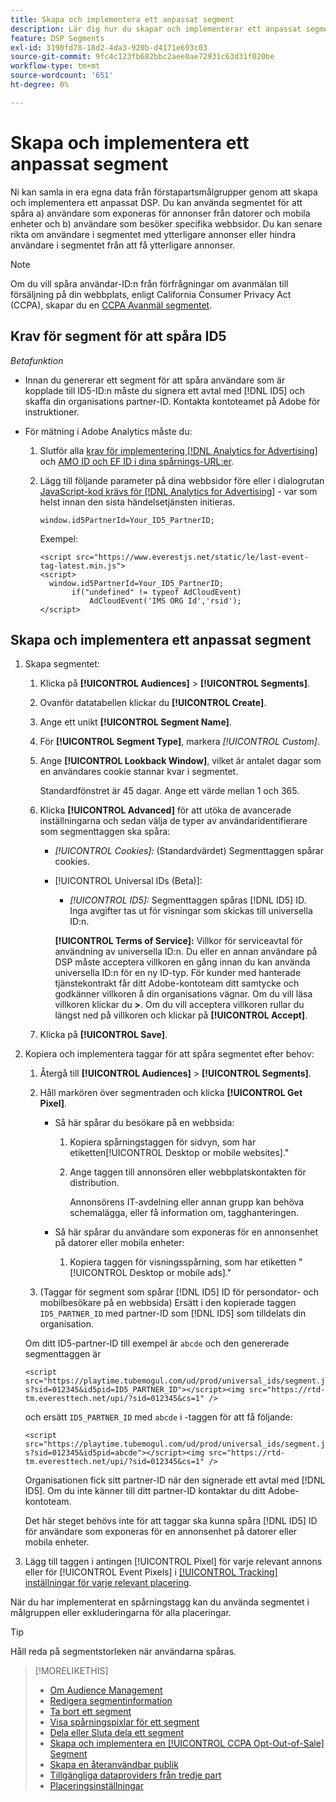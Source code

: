 ```yaml
---
title: Skapa och implementera ett anpassat segment
description: Lär dig hur du skapar och implementerar ett anpassat segment för att spåra användare som exponeras för annonser eller användare som besöker dina webbsidor.
feature: DSP Segments
exl-id: 3190fd78-18d2-4da3-920b-d4171e693c03
source-git-commit: 9fc4c123fb682bbc2aee0ae72931c63d31f020be
workflow-type: tm+mt
source-wordcount: '651'
ht-degree: 0%

---
```


# Skapa och implementera ett anpassat segment

Ni kan samla in era egna data från förstapartsmålgrupper genom att skapa och implementera ett anpassat DSP. Du kan använda segmentet för att spåra a) användare som exponeras för annonser från datorer och mobila enheter och b) användare som besöker specifika webbsidor. Du kan senare rikta om användare i segmentet med ytterligare annonser eller hindra användare i segmentet från att få ytterligare annonser.

>[!NOTE]
>
>Om du vill spåra användar-ID:n från förfrågningar om avanmälan till försäljning på din webbplats, enligt California Consumer Privacy Act (CCPA), skapar du en [CCPA Avanmäl segmentet](ccpa-opt-out-segment-create.md).

## Krav för segment för att spåra ID5

*Betafunktion*

* Innan du genererar ett segment för att spåra användare som är kopplade till ID5-ID:n måste du signera ett avtal med [!DNL ID5] och skaffa din organisations partner-ID. Kontakta kontoteamet på Adobe för instruktioner.

* För mätning i Adobe Analytics måste du:

   1. Slutför alla [krav för implementering [!DNL Analytics for Advertising]](/help/integrations/analytics/prerequisites.md) och [AMO ID och EF ID i dina spårnings-URL:er](/help/integrations/analytics/ids.md).

   1. Lägg till följande parameter på dina webbsidor före eller i dialogrutan [JavaScript-kod krävs för [!DNL Analytics for Advertising]](/help/integrations/analytics/javascript.md) - var som helst innan den sista händelsetjänsten initieras.

      `window.id5PartnerId=Your_ID5_PartnerID;`

      Exempel:

      ```
      <script src="https://www.everestjs.net/static/le/last-event-tag-latest.min.js">
      <script>
        window.id5PartnerId=Your_ID5_PartnerID;
             if("undefined" != typeof AdCloudEvent)
                 AdCloudEvent('IMS ORG Id','rsid');
      </script>
      ```

## Skapa och implementera ett anpassat segment

1. Skapa segmentet:

   1. Klicka på **[!UICONTROL Audiences]** > **[!UICONTROL Segments]**.

   1. Ovanför datatabellen klickar du **[!UICONTROL Create]**.

   1. Ange ett unikt **[!UICONTROL Segment Name]**.

   1. För **[!UICONTROL Segment Type]**, markera *[!UICONTROL Custom]*.

   1. Ange **[!UICONTROL Lookback Window]**, vilket är antalet dagar som en användares cookie stannar kvar i segmentet.

      Standardfönstret är 45 dagar. Ange ett värde mellan 1 och 365.

   1. Klicka **[!UICONTROL Advanced]** för att utöka de avancerade inställningarna och sedan välja de typer av användaridentifierare som segmenttaggen ska spåra:

      * *[!UICONTROL Cookies]:* (Standardvärdet) Segmenttaggen spårar cookies.

      * [!UICONTROL Universal IDs (Beta)]:

         * *[!UICONTROL ID5]:* Segmenttaggen spåras [!DNL ID5] ID. Inga avgifter tas ut för visningar som skickas till universella ID:n.

        **[!UICONTROL Terms of Service]:** Villkor för serviceavtal för användning av universella ID:n. Du eller en annan användare på DSP måste acceptera villkoren en gång innan du kan använda universella ID:n för en ny ID-typ. För kunder med hanterade tjänstekontrakt får ditt Adobe-kontoteam ditt samtycke och godkänner villkoren å din organisations vägnar. Om du vill läsa villkoren klickar du **>**. Om du vill acceptera villkoren rullar du längst ned på villkoren och klickar på **[!UICONTROL Accept]**.

   1. Klicka på **[!UICONTROL Save]**.

1. Kopiera och implementera taggar för att spåra segmentet efter behov:

   1. Återgå till **[!UICONTROL Audiences]** > **[!UICONTROL Segments]**.

   1. Håll markören över segmentraden och klicka **[!UICONTROL Get Pixel]**.

      * Så här spårar du besökare på en webbsida:

         1. Kopiera spårningstaggen för sidvyn, som har etiketten[!UICONTROL Desktop or mobile websites].&quot;

         1. Ange taggen till annonsören eller webbplatskontakten för distribution.

            Annonsörens IT-avdelning eller annan grupp kan behöva schemalägga, eller få information om, tagghanteringen.

      * Så här spårar du användare som exponeras för en annonsenhet på datorer eller mobila enheter:

         1. Kopiera taggen för visningsspårning, som har etiketten &quot;[!UICONTROL Desktop or mobile ads].&quot;

   1. (Taggar för segment som spårar [!DNL ID5] ID för persondator- och mobilbesökare på en webbsida) Ersätt i den kopierade taggen `ID5_PARTNER_ID` med partner-ID som [!DNL ID5] som tilldelats din organisation.

   Om ditt ID5-partner-ID till exempel är `abcde` och den genererade segmenttaggen är

   ```<script src="https://playtime.tubemogul.com/ud/prod/universal_ids/segment.js?sid=012345&id5pid=ID5_PARTNER_ID"></script><img src="https://rtd-tm.everesttech.net/upi/?sid=012345&cs=1" />```

   och ersätt `ID5_PARTNER_ID` med `abcde` i -taggen för att få följande:

   ```<script src="https://playtime.tubemogul.com/ud/prod/universal_ids/segment.js?sid=012345&id5pid=abcde"></script><img src="https://rtd-tm.everesttech.net/upi/?sid=012345&cs=1" />```

   Organisationen fick sitt partner-ID när den signerade ett avtal med [!DNL ID5]. Om du inte känner till ditt partner-ID kontaktar du ditt Adobe-kontoteam.

   Det här steget behövs inte för att taggar ska kunna spåra [!DNL ID5] ID för användare som exponeras för en annonsenhet på datorer eller mobila enheter.

1. Lägg till taggen i antingen [!UICONTROL Pixel] för varje relevant annons eller för [!UICONTROL Event Pixels] i [[!UICONTROL Tracking] inställningar för varje relevant placering](/help/dsp/campaign-management/placements/placement-settings.md#placement-tracking).

När du har implementerat en spårningstagg kan du använda segmentet i målgruppen eller exkluderingarna för alla placeringar.

>[!TIP]
>
>Håll reda på segmentstorleken när användarna spåras.

>[!MORELIKETHIS]
>
>* [Om Audience Management](audience-about.md)
>* [Redigera segmentinformation](segment-edit.md)
>* [Ta bort ett segment](segment-delete.md)
>* [Visa spårningspixlar för ett segment](segment-view-pixels.md)
>* [Dela eller Sluta dela ett segment](segment-share.md)
>* [Skapa och implementera en [!UICONTROL CCPA Opt-Out-of-Sale] Segment](ccpa-opt-out-segment-create.md)
>* [Skapa en återanvändbar publik](reusable-audience-create.md)
>* [Tillgängliga dataproviders från tredje part](third-party-data-providers.md)
>* [Placeringsinställningar](/help/dsp/campaign-management/placements/placement-settings.md)
